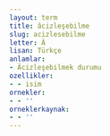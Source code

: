 ```yaml
---
layout: term
title: âcizleşebilme
slug: acizlesebilme
letter: Â
lisan: Türkçe
anlamlar:
- Âcizleşebilmek durumu
ozellikler:
- - isim
ornekler:
- - ''
orneklerkaynak:
- - ''
---
```

